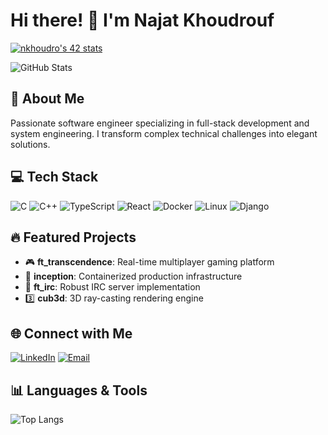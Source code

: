 # Hi there! 👋 I'm Najat Khoudrouf

[![nkhoudro's 42 stats](https://badge.mediaplus.ma/binary/nkhoudro)](https://github.com/oakoudad/badge42)


![GitHub Stats](https://github-readme-stats.vercel.app/api?username=Nkhou&theme=dark&show_icons=true)

## 🚀 About Me
Passionate software engineer specializing in full-stack development and system engineering. I transform complex technical challenges into elegant solutions.

## 💻 Tech Stack
![C](https://img.shields.io/badge/C-00599C?style=for-the-badge&logo=c&logoColor=white)
![C++](https://img.shields.io/badge/C++-00599C?style=for-the-badge&logo=c%2B%2B&logoColor=white)
![TypeScript](https://img.shields.io/badge/TypeScript-007ACC?style=for-the-badge&logo=typescript&logoColor=white)
![React](https://img.shields.io/badge/React-20232A?style=for-the-badge&logo=react&logoColor=61DAFB)
![Docker](https://img.shields.io/badge/Docker-2CA5E0?style=for-the-badge&logo=docker&logoColor=white)
![Linux](https://img.shields.io/badge/Linux-FCC624?style=for-the-badge&logo=linux&logoColor=black)
![Django](https://img.shields.io/badge/django-%23092E20.svg?style=for-the-badge&logo=django&logoColor=white)

## 🔥 Featured Projects
- 🎮 **ft_transcendence**: Real-time multiplayer gaming platform
- 🐳 **inception**: Containerized production infrastructure
- 💬 **ft_irc**: Robust IRC server implementation
- 3️⃣ **cub3d**: 3D ray-casting rendering engine

## 🌐 Connect with Me
[![LinkedIn](https://img.shields.io/badge/LinkedIn-0077B5?style=for-the-badge&logo=linkedin&logoColor=white)](https://www.linkedin.com/in/your-linkedin-profile)
[![Email](https://img.shields.io/badge/Email-D14836?style=for-the-badge&logo=gmail&logoColor=white)](mailto:koudroufn9@gmail.com)

## 📊 Languages & Tools
![Top Langs](https://github-readme-stats.vercel.app/api/top-langs/?username=Nkhou&layout=compact&theme=dark)
